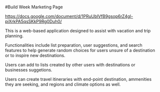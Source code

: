 
#Build Week Marketing Page

https://docs.google.com/document/d/1PRuUblVfB9gsop6rZ4gl-piXrkPA5qsSKkP9Rg0Duh0/


This is a web-based application designed to assist with vacation and trip planning. 

Functionalities include list preparation, user suggestions, and search features to help generate random choices for users unsure of a destination or to inspire new destinations. 

Users can add to lists created by other users with destinations or businesses suggetions. 

Users can create travel itineraries with end-point destination, ammenities they are seeking, and regions and climate options as well. 
